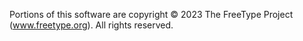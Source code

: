 Portions of this software are copyright © 2023 The FreeType
Project (www.freetype.org).  All rights reserved.
